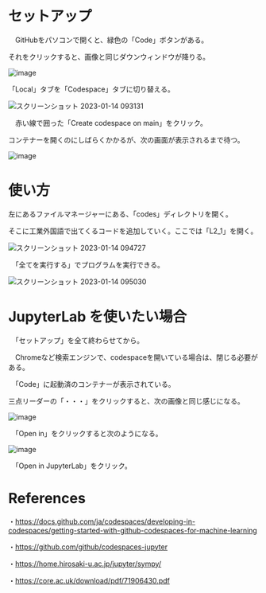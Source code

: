 # セットアップ

　GitHubをパソコンで開くと、緑色の「Code」ボタンがある。
 
  それをクリックすると、画像と同じダウンウィンドウが降りる。

![image](https://user-images.githubusercontent.com/108065335/212441290-d61f6548-150b-4064-8b8d-df4dbb6e23de.png)

「Local」タブを「Codespace」タブに切り替える。
 
![スクリーンショット 2023-01-14 093131](https://user-images.githubusercontent.com/108065335/212441374-4ca3ebff-2d48-42e6-b747-1cc34c43065a.png)

　赤い線で囲った「Create codespace on main」をクリック。
 
 コンテナーを開くのにしばらくかかるが、次の画面が表示されるまで待つ。
 
 ![image](https://user-images.githubusercontent.com/108065335/212442734-6d74240b-ee5a-4d71-985f-27e1bc6e693d.png)

# 使い方

 左にあるファイルマネージャーにある、「codes」ディレクトリを開く。
 
 そこに工業外国語で出てくるコードを追加していく。ここでは「L2_1」を開く。
 
![スクリーンショット 2023-01-14 094727](https://user-images.githubusercontent.com/108065335/212442247-fddd65a4-5152-4e48-81e3-c3371d364cb9.png)

　「全てを実行する」でプログラムを実行できる。
 
![スクリーンショット 2023-01-14 095030](https://user-images.githubusercontent.com/108065335/212442451-1d7f151d-73a3-4c6e-bee0-ca80fb76f08e.png)


# JupyterLab を使いたい場合

　「セットアップ」を全て終わらせてから。
 
 　Chromeなど検索エンジンで、codespaceを開いている場合は、閉じる必要がある。
  
 　「Code」に起動済のコンテナーが表示されている。
  
  三点リーダーの「・・・」をクリックすると、次の画像と同じ感じになる。
  
  ![image](https://user-images.githubusercontent.com/108065335/212442978-a6984b43-30a9-4200-85bb-a218d6cc29fb.png)

　「Open in」をクリックすると次のようになる。
 
 ![image](https://user-images.githubusercontent.com/108065335/212443040-88522e9d-ed14-4eaa-83ba-a96f59cb9125.png)

　「Open in JupyterLab」をクリック。
 
 

# References
・https://docs.github.com/ja/codespaces/developing-in-codespaces/getting-started-with-github-codespaces-for-machine-learning

・https://github.com/github/codespaces-jupyter

・https://home.hirosaki-u.ac.jp/jupyter/sympy/

・https://core.ac.uk/download/pdf/71906430.pdf
